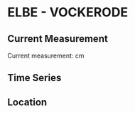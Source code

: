 # ELBE - VOCKERODE

## Current Measurement

Current measurement: <Value topic="rivers/pegel-online/ELBE/VOCKERODE/measurementValue"/> cm

## Time Series

<TimeSeries topic="rivers/pegel-online/ELBE/VOCKERODE/measurementValue" period="week" />

## Location

<WorldMap>
  <Marker lat="51.851332646269746" lon="12.355386908862236" labelTopic="rivers/pegel-online/ELBE/VOCKERODE" />
</WorldMap>
